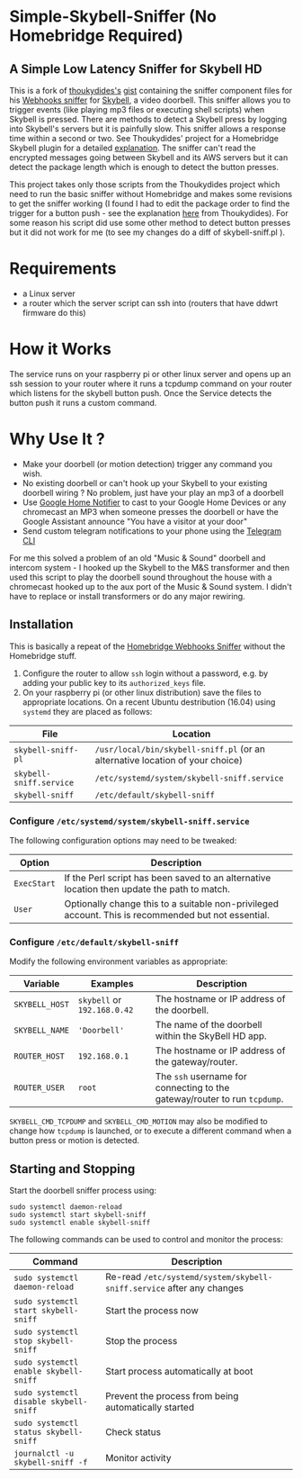 # Simple-Skybell-Sniffer (No Homebridge Required)
## A Simple Low Latency Sniffer for Skybell HD
This is a fork of [thoukydides's](https://github.com/thoukydides) [gist](https://gist.github.com/thoukydides/27eb6abd1bb84c78f2f9a4f0d9d111a2) containing the sniffer component files for his [Webhooks sniffer](https://github.com/thoukydides/homebridge-skybell/wiki/Webhooks-Sniffer) for
[Skybell](https://www.amazon.com/SkyBell-SH02300BZ-Bronze-Video-Doorbell/dp/B01DLLU1AI/ref=sr_1_1?ie=UTF8&qid=1536003498&sr=8-1&keywords=skybell+hd), a video doorbell.  This sniffer allows you to trigger events (like playing mp3 files or executing shell scripts) when Skybell is pressed. There are methods to detect a Skybell press by logging into Skybell's servers but it is painfully slow. This sniffer allows a response time within a second or two. See Thoukydides' project for a Homebridge Skybell plugin for a detailed [explanation](https://github.com/thoukydides/homebridge-skybell/). 
 The sniffer can't read the encrypted messages going between Skybell and its AWS servers but it can detect the package length which is enough to detect the button presses. 
 
 This project takes only those scripts from the Thoukydides project which need to run the basic sniffer without Homebridge and makes some revisions to get the sniffer working (I found I had to edit the package order to find the trigger for a button push - see the explanation [here](https://github.com/thoukydides/homebridge-skybell/wiki/Protocol-CoAP) from Thoukydides).  For some reason his script did use some other method to detect button presses but it did not work for me (to see my changes do a diff of skybell-sniff.pl ).

# Requirements
- a Linux server
- a router which the server script can ssh into (routers that have ddwrt firmware do this)

# How it Works
The service runs on your raspberry pi or other linux server and opens up an ssh session to your router where it runs a tcpdump command on your router which listens for the skybell button push. Once the Service detects the button push it runs a custom command. 

# Why Use It ? 

-  Make your doorbell (or motion detection) trigger any command you wish.  
-  No existing doorbell or can't hook up your Skybell to your existing doorbell wiring ? No problem, just have your play an mp3 of a doorbell
- Use [Google Home Notifier](https://github.com/harperreed/google-home-notifier-python) to cast to your Google Home Devices or any chromecast an  MP3 when someone presses the doorbell or have the Google Assistant announce "You have a visitor at your door" 
- Send custom telegram notifications to your phone using the [Telegram CLI](https://github.com/vysheng/tg)


For me this solved a problem of an old "Music & Sound" doorbell and intercom system - I hooked up the Skybell to the M&S transformer and then used this script to play the doorbell sound throughout the house with a chromecast hooked up to the aux port of the Music & Sound system. I didn't have to replace or install transformers or do any major rewiring. 

## Installation
This is basically a repeat of the [Homebridge Webhooks Sniffer](https://github.com/thoukydides/homebridge-skybell/wiki/Webhooks-Sniffer)
without the Homebridge stuff. 
1. Configure the router to allow ```ssh``` login without a password, e.g. by adding your public key to its ```authorized_keys``` file.
2. On your raspberry pi (or other linux distribution) save the files to appropriate locations.  On a recent Ubuntu destribution (16.04) using ```systemd``` they are placed as follows:

File | Location
---- | --------
`skybell-sniff-pl` | `/usr/local/bin/skybell-sniff.pl` (or an alternative location of your choice)
`skybell-sniff.service` | `/etc/systemd/system/skybell-sniff.service`
`skybell-sniff` | `/etc/default/skybell-sniff`


### Configure `/etc/systemd/system/skybell-sniff.service`

The following configuration options may need to be tweaked:

Option      | Description
----------- | -----------
`ExecStart` | If the Perl script has been saved to an alternative location then update the path to match.
`User`      | Optionally change this to a suitable non-privileged account. This is recommended but not essential.

### Configure `/etc/default/skybell-sniff`

Modify the following environment variables as appropriate:

Variable                    | Examples                    | Description
--------------------------- | --------------------------- | ----------
`SKYBELL_HOST`              | `skybell` or `192.168.0.42` | The hostname or IP address of the doorbell.
`SKYBELL_NAME`              | `'Doorbell'`                | The name of the doorbell within the SkyBell HD app.
`ROUTER_HOST`               | `192.168.0.1`               | The hostname or IP address of the gateway/router.
`ROUTER_USER`               | `root`                      | The `ssh` username for connecting to the gateway/router to run `tcpdump`.

`SKYBELL_CMD_TCPDUMP` and `SKYBELL_CMD_MOTION` may also be modified to change how `tcpdump` is launched, or to execute a different command when a button press or motion is detected.

## Starting and Stopping

Start the doorbell sniffer process using:
```
sudo systemctl daemon-reload
sudo systemctl start skybell-sniff
sudo systemctl enable skybell-sniff
```

The following commands can be used to control and monitor the process:

Command                                | Description
-------------------------------------- | -----------
`sudo systemctl daemon-reload`         | Re-read `/etc/systemd/system/skybell-sniff.service` after any changes
`sudo systemctl start skybell-sniff`   | Start the process now
`sudo systemctl stop skybell-sniff`    | Stop the process
`sudo systemctl enable skybell-sniff`  | Start process automatically at boot
`sudo systemctl disable skybell-sniff` | Prevent the process from being automatically started
`sudo systemctl status skybell-sniff`  | Check status
`journalctl -u skybell-sniff -f`       | Monitor activity

